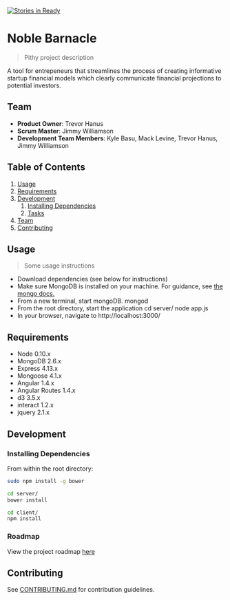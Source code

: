 [![Stories in Ready](https://badge.waffle.io/NobleBarnacle/NobleBarnacle.png?label=ready&title=Ready)](https://waffle.io/NobleBarnacle/NobleBarnacle)
# Noble Barnacle

> Pithy project description
  
  A tool for entrepeneurs that streamlines the process of creating informative startup financial models which clearly communicate financial projections to potential investors. 

## Team

  - __Product Owner__: Trevor Hanus
  - __Scrum Master__: Jimmy Williamson
  - __Development Team Members__: Kyle Basu, Mack Levine, Trevor Hanus, Jimmy Williamson

## Table of Contents

1. [Usage](#Usage)
1. [Requirements](#requirements)
1. [Development](#development)
    1. [Installing Dependencies](#installing-dependencies)
    1. [Tasks](#tasks)
1. [Team](#team)
1. [Contributing](#contributing)

## Usage

> Some usage instructions

- Download dependencies (see below for instructions)
- Make sure MongoDB is installed on your machine. For guidance, see [the mongo docs.](docs.mongodb.org/manual/installation/)
- From a new terminal, start mongoDB.
    mongod
- From the root directory, start the application
    cd server/
    node app.js
- In your browser, navigate to http://localhost:3000/

## Requirements

- Node 0.10.x
- MongoDB 2.6.x
- Express 4.13.x
- Mongoose 4.1.x
- Angular 1.4.x
- Angular Routes 1.4.x
- d3 3.5.x
- interact 1.2.x
- jquery 2.1.x


## Development

### Installing Dependencies

From within the root directory:

```sh
sudo npm install -g bower

cd server/
bower install

cd client/
npm install
```

### Roadmap

View the project roadmap [here](https://github.com/NobleBarnacle/NobleBarnacle/issues)


## Contributing

See [CONTRIBUTING.md](https://github.com/unexpected-lion/ourglass/blob/master/contributing.md) for contribution guidelines.